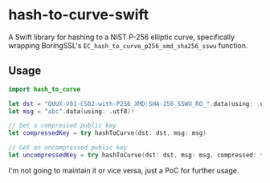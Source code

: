 # hash-to-curve-swift

A Swift library for hashing to a NIST P-256 elliptic curve, specifically wrapping BoringSSL's `EC_hash_to_curve_p256_xmd_sha256_sswu` function.

## Usage

```swift
import hash_to_curve

let dst = "QUUX-V01-CS02-with-P256_XMD:SHA-256_SSWU_RO_".data(using: .utf8)!
let msg = "abc".data(using: .utf8)!

// Get a compressed public key
let compressedKey = try hashToCurve(dst: dst, msg: msg)

// Get an uncompressed public key
let uncompressedKey = try hashToCurve(dst: dst, msg: msg, compressed: false)
```

I'm not going to maintain it or vice versa, just a PoC for further usage.